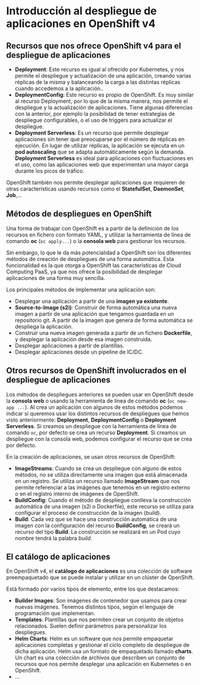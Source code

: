 # Introducción al despliegue de aplicaciones en OpenShift v4

## Recursos que nos ofrece OpenShift v4 para el despliegue de aplicaciones

* **Deployment**: Este recurso es igual al ofrecido por Kubernetes, y nos permite el despliegue y actualización de una aplicación, creando varias réplicas de la misma y balanceando la carga a las distintas réplicas cuando accedemos a la aplicación.. 
* **DeploymentConfig**: Este recurso es propio de OpenShift. Es muy similar al recurso Deployment, por lo que de la misma manera, nos permite el despliegue y la actualización de aplicaciones. Tiene algunas diferencias con la anterior, por ejemplo la posibilidad de tener estrategias de despliegue configurables, o el uso de triggers para actualizar el despliegue.
* **Deployment Serverless**:  Es un recurso que permite desplegar aplicaciones sin tener que preocuparse por el número de réplicas en ejecución. En lugar de utilizar réplicas, la aplicación se ejecuta en un **pod autoscaling** que se adapta automáticamente según la demanda. **Deployment Serverless** es ideal para aplicaciones con fluctuaciones en el uso, como las aplicaciones web que experimentan una mayor carga durante los picos de tráfico.

OpenShift también nos permite desplegar aplicaciones que requieren de otras características usando recursos como el **StatefulSet**, **DaemonSet**, **Job**,...

## Métodos de despliegues en OpenShift

Una forma de trabajar con OpenShift es a partir de la definición de los recursos en fichero con formato YAML, y utilizar la herramienta de línea de comando **oc** (`oc apply...`) o la **consola web** para gestionar los recursos.

Sin embargo, lo que le da más potencialidad a OpenShift son los diferentes métodos de creación de despliegues de una forma automática. Esta funcionalidad es la que otorga a OpenShift las características de Cloud Computing PaaS, ya que nos ofrece la posibilidad de desplegar aplicaciones de una forma muy sencilla.

Los principales métodos de implementar una aplicación son:

* Desplegar una aplicación a partir de una **imagen ya existente**.
* **Source-to-Image (s2i)**: Construir de forma automática una nueva imagen a partir de una aplicación que tengamos guardada en un repositorio git. A partir de la imagen que genera de forma automática se despliega la aplicación. 
* Construir una nueva imagen generada a partir de un fichero **Dockerfile**, y desplegar la aplicación desde esa imagen construida.
* Desplegar aplicaciones a partir de plantillas.
* Desplegar aplicaciones desde un pipeline de IC/DC.

## Otros recursos de OpenShift involucrados en el despliegue de aplicaciones

Los métodos de despliegues anteriores se pueden usar en OpenShift desde la **consola web** o usando la herramienta de línea de comando **oc** (`oc new-app ...`). Al crea un aplicación con algunos de estos métodos podemos indicar si queremos usar los distintos recursos de despliegues que hemos visto anteriormente: **Deployment**, **DeploymentConfig** o **Deployment Serverless**. Si creamos un despliegue con la herramienta de línea de comando `oc`, por defecto se crea un recurso **Deployment**. Si creamos un despliegue con la consola web, podemos configurar el recurso que se crea por defecto.

En la creación de aplicaciones, se usan otros recursos de OpenShift:

* **ImageStreams**: Cuando se crea un despliegue con alguno de estos métodos, no se utiliza directamente una imagen que está almacenada en un registro. Se utiliza un recurso llamado **ImageStream** que nos permite referenciar a las imágenes que tenemos en un registro externo o en el registro interno de imágenes de OpenShift. 
* **BuildConfig**: Cuando el método de despliegue conlleva la construcción automática de una imagen (s2i o Dockerfile), este recurso se utiliza para configurar el proceso de construcción de la imagen (build).
* **Build**: Cada vez que se hace una construcción automática de una imagen con la configuración del recurso **BuildConfig**, se creará un recurso del tipo **Build**. La construcción se realizará en un Pod cuyo nombre tendrá la palabra *build*.

## El catálogo de aplicaciones

En OpenShift v4, el **catálogo de aplicaciones** es una colección de software preempaquetado que se puede instalar y utilizar en un clúster de OpenShift. 

Está formado por varios tipos de elemento, entre los que destacamos:

* **Builder Images**: Son imágenes de contenedor que usamos para crear nuevas imágenes. Tenemos distintos tipos, según el lenguaje de programación que implementan.
* **Templates**: Plantillas que nos permiten crear un conjunto de objetos relacionados. Suelen definir parámetros para personalizar los despliegues.
* **Helm Charts**: Helm es un software que nos permite empaquetar aplicaciones completas y gestionar el ciclo completo de despliegue de dicha aplicación. Helm usa un formato de empaquetado llamado **charts**. Un chart es una colección de archivos que describen un conjunto de recursos que nos permite desplegar una aplicación en Kubernetes o en OpenShift.
* ...
